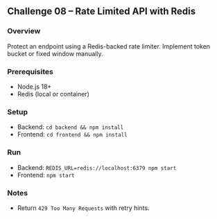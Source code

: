 ## Challenge 08 – Rate Limited API with Redis

### Overview
Protect an endpoint using a Redis-backed rate limiter. Implement token bucket or fixed window manually.

### Prerequisites
- Node.js 18+
- Redis (local or container)

### Setup
- Backend: `cd backend && npm install`
- Frontend: `cd frontend && npm install`

### Run
- Backend: `REDIS_URL=redis://localhost:6379 npm start`
- Frontend: `npm start`

### Notes
- Return `429 Too Many Requests` with retry hints.
